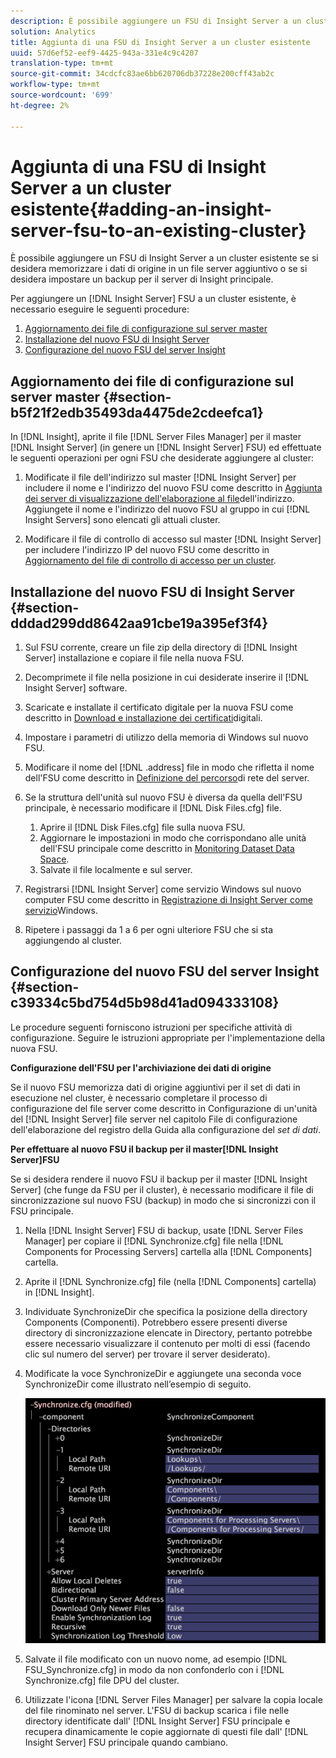 ```yaml
---
description: È possibile aggiungere un FSU di Insight Server a un cluster esistente se si desidera memorizzare i dati di origine in un file server aggiuntivo o se si desidera impostare un backup per il server di Insight principale.
solution: Analytics
title: Aggiunta di una FSU di Insight Server a un cluster esistente
uuid: 57d6ef52-eef9-4425-943a-331e4c9c4207
translation-type: tm+mt
source-git-commit: 34cdcfc83ae6bb620706db37228e200cff43ab2c
workflow-type: tm+mt
source-wordcount: '699'
ht-degree: 2%

---
```



# Aggiunta di una FSU di Insight Server a un cluster esistente{#adding-an-insight-server-fsu-to-an-existing-cluster}

È possibile aggiungere un FSU di Insight Server a un cluster esistente se si desidera memorizzare i dati di origine in un file server aggiuntivo o se si desidera impostare un backup per il server di Insight principale.

Per aggiungere un [!DNL Insight Server] FSU a un cluster esistente, è necessario eseguire le seguenti procedure:

1. [Aggiornamento dei file di configurazione sul server master](../../../../../home/c-inst-svr/c-install-ins-svr/c-ins-svr-clstrs/c-add-ins-svrs-ex-clstr/c-add-fsu-ex-clstr.md#section-b5f21f2edb35493da4475de2cdeefca1)
1. [Installazione del nuovo FSU di Insight Server](../../../../../home/c-inst-svr/c-install-ins-svr/c-ins-svr-clstrs/c-add-ins-svrs-ex-clstr/c-add-fsu-ex-clstr.md#section-dddad299dd8642aa91cbe19a395ef3f4)
1. [Configurazione del nuovo FSU del server Insight](../../../../../home/c-inst-svr/c-install-ins-svr/c-ins-svr-clstrs/c-add-ins-svrs-ex-clstr/c-add-fsu-ex-clstr.md#section-c39334c5bd754d5b98d41ad094333108)

## Aggiornamento dei file di configurazione sul server master {#section-b5f21f2edb35493da4475de2cdeefca1}

In [!DNL Insight], aprite il file [!DNL Server Files Manager] per il master [!DNL Insight Server] (in genere un [!DNL Insight Server] FSU) ed effettuate le seguenti operazioni per ogni FSU che desiderate aggiungere al cluster:

1. Modificate il file dell&#39;indirizzo sul master [!DNL Insight Server] per includere il nome e l&#39;indirizzo del nuovo FSU come descritto in [Aggiunta dei server di visualizzazione dell&#39;elaborazione al file](../../../../../home/c-inst-svr/c-install-ins-svr/c-ins-svr-clstrs/c-inst-ins-svr-clstr/c-inst-proc-clstr/c-config-mstr-ins-svr-clstr.md#section-2fe5298180164e8dbaa59ea6b6ff682d)dell&#39;indirizzo. Aggiungete il nome e l&#39;indirizzo del nuovo FSU al gruppo in cui [!DNL Insight Servers] sono elencati gli attuali cluster.

1. Modificare il file di controllo di accesso sul master [!DNL Insight Server] per includere l&#39;indirizzo IP del nuovo FSU come descritto in [Aggiornamento del file di controllo di accesso per un cluster](../../../../../home/c-inst-svr/c-install-ins-svr/c-ins-svr-clstrs/c-inst-ins-svr-clstr/c-inst-proc-clstr/c-config-mstr-ins-svr-clstr.md#section-fce1367d92a445168c35e9ca506e7d6b).

## Installazione del nuovo FSU di Insight Server {#section-dddad299dd8642aa91cbe19a395ef3f4}

1. Sul FSU corrente, creare un file zip della directory di [!DNL Insight Server] installazione e copiare il file nella nuova FSU.
1. Decomprimete il file nella posizione in cui desiderate inserire il [!DNL Insight Server] software.
1. Scaricate e installate il certificato digitale per la nuova FSU come descritto in [Download e installazione dei certificati](../../../../../home/c-inst-svr/c-install-ins-svr/t-install-proc-inst-svr-dpu/c-dnld-dgtl-cert/c-dnld-dgtl-cert.md#concept-4f79c240492f4e52b6375b4b3bbefa17)digitali.
1. Impostare i parametri di utilizzo della memoria di Windows sul nuovo FSU.
1. Modificare il nome del [!DNL .address] file in modo che rifletta il nome dell&#39;FSU come descritto in [Definizione del percorso](../../../../../home/c-inst-svr/c-install-ins-svr/t-install-proc-inst-svr-dpu/c-svrs-ntwk-loc/c-svrs-ntwk-loc.md#concept-87dd2aa3448c415ca1285bc445a8c649)di rete del server.

1. Se la struttura dell&#39;unità sul nuovo FSU è diversa da quella dell&#39;FSU principale, è necessario modificare il [!DNL Disk Files.cfg] file.

   1. Aprire il [!DNL Disk Files.cfg] file sulla nuova FSU.
   1. Aggiornare le impostazioni in modo che corrispondano alle unità dell&#39;FSU principale come descritto in [Monitoring Dataset Data Space](../../../../../home/c-inst-svr/c-admin-inst-svr/c-mntr-disk-spc/t-mntr-dtst-data-spc.md#task-6223fa2c718845678824a0a96df96a03).
   1. Salvate il file localmente e sul server.

1. Registrarsi [!DNL Insight Server] come servizio Windows sul nuovo computer FSU come descritto in [Registrazione di Insight Server come servizio](../../../../../home/c-inst-svr/c-install-ins-svr/t-install-proc-inst-svr-dpu/c-reg-wdws-svc.md#concept-f2c7aa891d544a2595aa01d0d796a540)Windows.

1. Ripetere i passaggi da 1 a 6 per ogni ulteriore FSU che si sta aggiungendo al cluster.

## Configurazione del nuovo FSU del server Insight {#section-c39334c5bd754d5b98d41ad094333108}

Le procedure seguenti forniscono istruzioni per specifiche attività di configurazione. Seguire le istruzioni appropriate per l&#39;implementazione della nuova FSU.

**Configurazione dell&#39;FSU per l&#39;archiviazione dei dati di origine**

Se il nuovo FSU memorizza dati di origine aggiuntivi per il set di dati in esecuzione nel cluster, è necessario completare il processo di configurazione del file server come descritto in Configurazione di un&#39;unità del [!DNL Insight Server] file server nel capitolo File di configurazione dell&#39;elaborazione del registro della Guida alla configurazione del *set di dati*.

**Per effettuare al nuovo FSU il backup per il master[!DNL Insight Server]FSU**

Se si desidera rendere il nuovo FSU il backup per il master [!DNL Insight Server] (che funge da FSU per il cluster), è necessario modificare il file di sincronizzazione sul nuovo FSU (backup) in modo che si sincronizzi con il FSU principale.

1. Nella [!DNL Insight Server] FSU di backup, usate [!DNL Server Files Manager] per copiare il [!DNL Synchronize.cfg] file nella [!DNL Components for Processing Servers] cartella alla [!DNL Components] cartella.

1. Aprite il [!DNL Synchronize.cfg] file (nella [!DNL Components] cartella) in [!DNL Insight].

1. Individuate SynchronizeDir che specifica la posizione della directory Components (Componenti). Potrebbero essere presenti diverse directory di sincronizzazione elencate in Directory, pertanto potrebbe essere necessario visualizzare il contenuto per molti di essi (facendo clic sul numero del server) per trovare il server desiderato).
1. Modificate la voce SynchronizeDir e aggiungete una seconda voce SynchronizeDir come illustrato nell’esempio di seguito.

   ![](assets/cfg_cluster_SynchronizeDirEditComponents.png)

1. Salvate il file modificato con un nuovo nome, ad esempio [!DNL FSU_Synchronize.cfg] in modo da non confonderlo con i [!DNL Synchronize.cfg] file DPU del cluster.

1. Utilizzate l&#39;icona [!DNL Server Files Manager] per salvare la copia locale del file rinominato nel server. L&#39;FSU di backup scarica i file nelle directory identificate dall&#39; [!DNL Insight Server] FSU principale e recupera dinamicamente le copie aggiornate di questi file dall&#39; [!DNL Insight Server] FSU principale quando cambiano.

